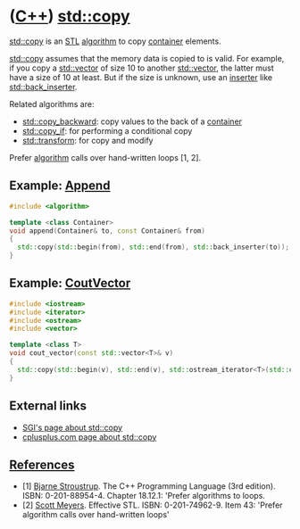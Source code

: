 # ([C++](Cpp.md)) [std::copy](CppCopy.md)

[std::copy](CppCopy.md) is an [STL](CppStl.md) [algorithm](CppAlgorithm.md) to copy
[container](CppContainer.md) elements.

[std::copy](CppCopy.md) assumes that the memory data is copied to is
valid. For example, if you copy a [std::vector](CppVector.md) of size
10 to another [std::vector](CppVector.md), the latter must have a size
of 10 at least. But if the size is unknown, use an
[inserter](CppInserter.md) like
[std::back_inserter](CppBack_inserter.md).

Related algorithms are:

 * [std::copy_backward](CppCopy_backward.md): copy values to the back of a [container](CppContainer.md)
 * [std::copy_if](CppCopy_if.md): for performing a conditional copy
 * [std::transform](CppTransform.md): for copy and modify

Prefer [algorithm](CppAlgorithm.md) calls over hand-written loops [1, 2].

## Example: [Append](CppAppend.md)

```c++
#include <algorithm>

template <class Container>
void append(Container& to, const Container& from)
{
  std::copy(std::begin(from), std::end(from), std::back_inserter(to));
}

```

## Example: [CoutVector](CppCoutVector.md)

```c++
#include <iostream>
#include <iterator>
#include <ostream>
#include <vector>

template <class T>
void cout_vector(const std::vector<T>& v)
{
  std::copy(std::begin(v), std::end(v), std::ostream_iterator<T>(std::cout,"\n"));
}

```

## External links

 * [SGI's page about std::copy](http://www.sgi.com/tech/stl/copy.html)
 * [cplusplus.com page about std::copy](http://www.cplusplus.com/reference/algorithm/copy)

## [References](CppReferences.md)

 * [1] [Bjarne Stroustrup](CppBjarneStroustrup.md). The C++ Programming Language (3rd edition). ISBN: 0-201-88954-4. Chapter 18.12.1: 'Prefer algorithms to loops.
 * [2] [Scott Meyers](CppScottMeyers.md). Effective STL. ISBN: 0-201-74962-9. Item 43: 'Prefer algorithm calls over hand-written loops'
